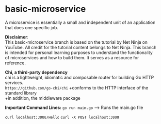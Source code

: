 # basic-microservice

A microservice is essentially a small and independent unit of an application that does one specific job. <br />

**Disclaimer:** <br />
This basic-microservice branch is based on the tutorial by Net Ninja on YouTube. All credit for the tutorial content belongs to Net Ninja. This branch is intended for personal learning purposes to understand the functionality of microservices and how to build them. It serves as a resource for reference.

**Chi, a third-party dependency** <br />
chi is a lightweight, idiomatic and composable router for building Go HTTP services. <br />
```https://github.com/go-chi/chi``` 
+conforms to the HTTP interface of the standard library <br />
+in addition, the middleware package <br />

**Important Command Lines:**
```go run main.go```
--> Runs the main.go file <br />

```curl localhost:3000/Hello```
```curl -X POST localhost:3000```
